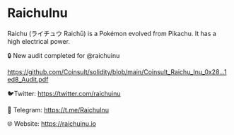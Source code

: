 # RaichuInu

Raichu (ライチュウ Raichū) is a Pokémon evolved from Pikachu. It has a high electrical power.

🔒 New audit completed for 
@raichuinu

https://github.com/Coinsult/solidity/blob/main/Coinsult_Raichu_Inu_0x28...1ed8_Audit.pdf
 
🐦Twitter:
https://twitter.com/raichuinu

📱 Telegram:
https://t.me/RaichuInu

🌐 Website:
https://raichuinu.io
